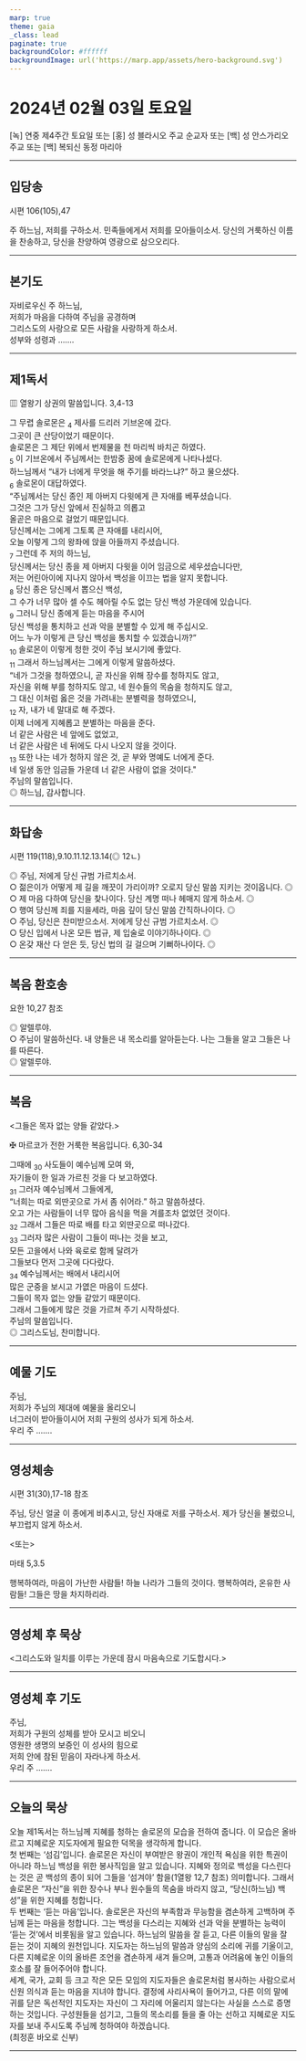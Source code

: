 ```yaml
---
marp: true
theme: gaia
_class: lead
paginate: true
backgroundColor: #ffffff
backgroundImage: url('https://marp.app/assets/hero-background.svg')
---
```


# 2024년 02월 03일 토요일

[녹] 연중 제4주간 토요일 또는 [홍] 성 블라시오 주교 순교자 또는 [백] 성 안스가리오 주교 또는 [백] 복되신 동정 마리아  




---

## 입당송

시편 106(105),47

주 하느님, 저희를 구하소서. 민족들에게서 저희를 모아들이소서. 당신의 거룩하신 이름을 찬송하고, 당신을 찬양하여 영광으로 삼으오리다.  
  


---

## 본기도

자비로우신 주 하느님,  
저희가 마음을 다하여 주님을 공경하며  
그리스도의 사랑으로 모든 사람을 사랑하게 하소서.  
성부와 성령과 …….  
  


---

## 제1독서

▥ 열왕기 상권의 말씀입니다. 3,4-13

그 무렵 솔로몬은 <sub>4</sub> 제사를 드리러 기브온에 갔다.  
그곳이 큰 산당이었기 때문이다.  
솔로몬은 그 제단 위에서 번제물을 천 마리씩 바치곤 하였다.  
<sub>5</sub> 이 기브온에서 주님께서는 한밤중 꿈에 솔로몬에게 나타나셨다.  
하느님께서 “내가 너에게 무엇을 해 주기를 바라느냐?” 하고 물으셨다.  
<sub>6</sub> 솔로몬이 대답하였다.  
“주님께서는 당신 종인 제 아버지 다윗에게 큰 자애를 베푸셨습니다.  
그것은 그가 당신 앞에서 진실하고 의롭고  
올곧은 마음으로 걸었기 때문입니다.  
당신께서는 그에게 그토록 큰 자애를 내리시어,  
오늘 이렇게 그의 왕좌에 앉을 아들까지 주셨습니다.  
<sub>7</sub> 그런데 주 저의 하느님,  
당신께서는 당신 종을 제 아버지 다윗을 이어 임금으로 세우셨습니다만,  
저는 어린아이에 지나지 않아서 백성을 이끄는 법을 알지 못합니다.  
<sub>8</sub> 당신 종은 당신께서 뽑으신 백성,  
그 수가 너무 많아 셀 수도 헤아릴 수도 없는 당신 백성 가운데에 있습니다.  
<sub>9</sub> 그러니 당신 종에게 듣는 마음을 주시어  
당신 백성을 통치하고 선과 악을 분별할 수 있게 해 주십시오.  
어느 누가 이렇게 큰 당신 백성을 통치할 수 있겠습니까?”  
<sub>10</sub> 솔로몬이 이렇게 청한 것이 주님 보시기에 좋았다.  
<sub>11</sub> 그래서 하느님께서는 그에게 이렇게 말씀하셨다.  
“네가 그것을 청하였으니, 곧 자신을 위해 장수를 청하지도 않고,  
자신을 위해 부를 청하지도 않고, 네 원수들의 목숨을 청하지도 않고,  
그 대신 이처럼 옳은 것을 가려내는 분별력을 청하였으니,  
<sub>12</sub> 자, 내가 네 말대로 해 주겠다.  
이제 너에게 지혜롭고 분별하는 마음을 준다.  
너 같은 사람은 네 앞에도 없었고,  
너 같은 사람은 네 뒤에도 다시 나오지 않을 것이다.  
<sub>13</sub> 또한 나는 네가 청하지 않은 것, 곧 부와 명예도 너에게 준다.  
네 일생 동안 임금들 가운데 너 같은 사람이 없을 것이다."  
주님의 말씀입니다.  
◎ 하느님, 감사합니다.  
  


---

## 화답송

시편 119(118),9.10.11.12.13.14(◎ 12ㄴ)

◎ 주님, 저에게 당신 규범 가르치소서.  
○ 젊은이가 어떻게 제 길을 깨끗이 가리이까? 오로지 당신 말씀 지키는 것이옵니다. ◎  
○ 제 마음 다하여 당신을 찾나이다. 당신 계명 떠나 헤매지 않게 하소서. ◎  
○ 행여 당신께 죄를 지을세라, 마음 깊이 당신 말씀 간직하나이다. ◎  
○ 주님, 당신은 찬미받으소서. 저에게 당신 규범 가르치소서. ◎  
○ 당신 입에서 나온 모든 법규, 제 입술로 이야기하나이다. ◎  
○ 온갖 재산 다 얻은 듯, 당신 법의 길 걸으며 기뻐하나이다. ◎  
  


---

## 복음 환호송

요한 10,27 참조

◎ 알렐루야.  
○ 주님이 말씀하신다. 내 양들은 내 목소리를 알아듣는다. 나는 그들을 알고 그들은 나를 따른다.  
◎ 알렐루야.  
  


---

## 복음

<그들은 목자 없는 양들 같았다.>

✠ 마르코가 전한 거룩한 복음입니다. 6,30-34

그때에 <sub>30</sub> 사도들이 예수님께 모여 와,  
자기들이 한 일과 가르친 것을 다 보고하였다.  
<sub>31</sub> 그러자 예수님께서 그들에게,  
“너희는 따로 외딴곳으로 가서 좀 쉬어라.” 하고 말씀하셨다.  
오고 가는 사람들이 너무 많아 음식을 먹을 겨를조차 없었던 것이다.  
<sub>32</sub> 그래서 그들은 따로 배를 타고 외딴곳으로 떠나갔다.  
<sub>33</sub> 그러자 많은 사람이 그들이 떠나는 것을 보고,  
모든 고을에서 나와 육로로 함께 달려가  
그들보다 먼저 그곳에 다다랐다.  
<sub>34</sub> 예수님께서는 배에서 내리시어  
많은 군중을 보시고 가엾은 마음이 드셨다.  
그들이 목자 없는 양들 같았기 때문이다.  
그래서 그들에게 많은 것을 가르쳐 주기 시작하셨다.  
주님의 말씀입니다.  
◎ 그리스도님, 찬미합니다.  
  


---

## 예물 기도

주님,  
저희가 주님의 제대에 예물을 올리오니  
너그러이 받아들이시어 저희 구원의 성사가 되게 하소서.  
우리 주 …….  
  


---

## 영성체송

시편 31(30),17-18 참조

주님, 당신 얼굴 이 종에게 비추시고, 당신 자애로 저를 구하소서. 제가 당신을 불렀으니, 부끄럽지 않게 하소서.  
  
<또는>  
  
마태 5,3.5  
  
행복하여라, 마음이 가난한 사람들! 하늘 나라가 그들의 것이다. 행복하여라, 온유한 사람들! 그들은 땅을 차지하리라.  


---

## 영성체 후 묵상

<그리스도와 일치를 이루는 가운데 잠시 마음속으로 기도합시다.>  


---

## 영성체 후 기도

주님,  
저희가 구원의 성체를 받아 모시고 비오니  
영원한 생명의 보증인 이 성사의 힘으로  
저희 안에 참된 믿음이 자라나게 하소서.  
우리 주 …….  
  


---

## 오늘의 묵상

오늘 제1독서는 하느님께 지혜를 청하는 솔로몬의 모습을 전하여 줍니다. 이 모습은 올바르고 지혜로운 지도자에게 필요한 덕목을 생각하게 합니다.  
첫 번째는 ‘섬김’입니다. 솔로몬은 자신이 부여받은 왕권이 개인적 욕심을 위한 특권이 아니라 하느님 백성을 위한 봉사직임을 알고 있습니다. 지혜와 정의로 백성을 다스린다는 것은 곧 백성의 종이 되어 그들을 ‘섬겨야’ 함을(1열왕 12,7 참조) 의미합니다. 그래서 솔로몬은 “자신”을 위한 장수나 부나 원수들의 목숨을 바라지 않고, “당신(하느님) 백성”을 위한 지혜를 청합니다.  
두 번째는 ‘듣는 마음’입니다. 솔로몬은 자신의 부족함과 무능함을 겸손하게 고백하며 주님께 듣는 마음을 청합니다. 그는 백성을 다스리는 지혜와 선과 악을 분별하는 능력이 ‘듣는 것’에서 비롯됨을 알고 있습니다. 하느님의 말씀을 잘 듣고, 다른 이들의 말을 잘 듣는 것이 지혜의 원천입니다. 지도자는 하느님의 말씀과 양심의 소리에 귀를 기울이고, 다른 지혜로운 이의 올바른 조언을 겸손하게 새겨 들으며, 고통과 어려움에 놓인 이들의 호소를 잘 들어주어야 합니다.  
세계, 국가, 교회 등 크고 작은 모든 모임의 지도자들은 솔로몬처럼 봉사하는 사람으로서 신원 의식과 듣는 마음을 지녀야 합니다. 결정에 사리사욕이 들어가고, 다른 이의 말에 귀를 닫은 독선적인 지도자는 자신이 그 자리에 어울리지 않는다는 사실을 스스로 증명하는 것입니다. 구성원들을 섬기고, 그들의 목소리를 들을 줄 아는 선하고 지혜로운 지도자를 보내 주시도록 주님께 청하여야 하겠습니다.  
(최정훈 바오로 신부)  


---